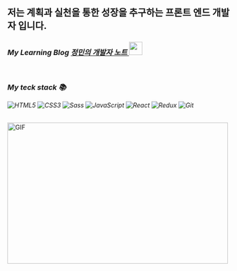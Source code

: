 <h2>저는 계획과 실천을 통한 성장을 추구하는 프론트 엔드 개발자 입니다.</h2>

<p>
  <em>
    <h3>
      My Learning Blog
      <a href="https://developer-jm.tistory.com/">
      정민의 개발자 노트 <img src="https://img1.daumcdn.net/thumb/R1280x0/?scode=mtistory2&fname=https%3A%2F%2Fblog.kakaocdn.net%2Fdn%2FbH7d09%2FbtrJaWmzLAx%2Ftuyu0Y06SqXqYlqDC461m0%2Fimg.png" height="30px" />
      </a>
    </h3>
    <br>
    <h3> My teck stack 📚 </h3>
    
  ![HTML5](https://img.shields.io/badge/-HTML5-F05032?style=for-the-badge&logo=html5&logoColor=ffffff)
  ![CSS3](https://img.shields.io/badge/-CSS3-007ACC?style=for-the-badge&logo=css3)
  ![Sass](https://img.shields.io/badge/-Sass-B7F0B1?style=for-the-badge&logo=Sass)
  ![JavaScript](https://img.shields.io/badge/-JavaScript-%23F7DF1C?style=for-the-badge&logo=JavaScript&logoColor=000000&labelColor=000000&labelColor=%23F7DF1C&color=%23FFCE5A)
  ![React](https://img.shields.io/badge/-React-222222?style=for-the-badge&logo=react)
  ![Redux](https://img.shields.io/badge/-Redux-BA55D3?style=for-the-badge&logo=Redux)
  ![Git](https://img.shields.io/badge/-Git-F05032?style=for-the-badge&logo=git&logoColor=ffffff)
  </em>
</p>
<br />

  <img align="center" alt="GIF" src="https://github.com/abhisheknaiidu/abhisheknaiidu/blob/master/code.gif?raw=true" width="500" height="320" />
  <p></p>
